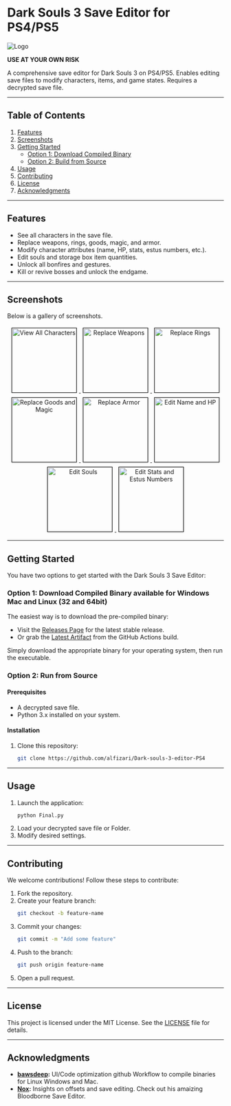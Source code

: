 
# Dark Souls 3 Save Editor for PS4/PS5

![Logo](https://github.com/user-attachments/assets/492ede59-3360-47d5-b006-7a307797785c)

**USE AT YOUR OWN RISK**

A comprehensive save editor for Dark Souls 3 on PS4/PS5. Enables editing save files to modify characters, items, and game states. Requires a decrypted save file.

---

## Table of Contents
1. [Features](#features)
2. [Screenshots](#screenshots)
3. [Getting Started](#getting-started)
   - [Option 1: Download Compiled Binary](#option-1-download-compiled-binary)
   - [Option 2: Build from Source](#option-2-build-from-source)
4. [Usage](#usage)
5. [Contributing](#contributing)
6. [License](#license)
7. [Acknowledgments](#acknowledgments)

---

## Features

- See all characters in the save file.
- Replace weapons, rings, goods, magic, and armor.
- Modify character attributes (name, HP, stats, estus numbers, etc.).
- Edit souls and storage box item quantities.
- Unlock all bonfires and gestures.
- Kill or revive bosses and unlock the endgame.

---

## Screenshots

Below is a gallery of screenshots.

<div align="center"> <a href="https://github.com/user-attachments/assets/26ef2100-fe74-4efc-befb-bd698f051566"> <img src="https://github.com/user-attachments/assets/26ef2100-fe74-4efc-befb-bd698f051566" alt="View All Characters" width="150" style="border: 1px solid black; margin: 5px;"> </a> <a href="https://github.com/user-attachments/assets/db5096c5-3e4e-4761-bd9f-8fe3f2312fba"> <img src="https://github.com/user-attachments/assets/db5096c5-3e4e-4761-bd9f-8fe3f2312fba" alt="Replace Weapons" width="150" style="border: 1px solid black; margin: 5px;"> </a> <a href="https://github.com/user-attachments/assets/1ac3a745-f6e7-49b2-a761-61fab72633b0"> <img src="https://github.com/user-attachments/assets/1ac3a745-f6e7-49b2-a761-61fab72633b0" alt="Replace Rings" width="150" style="border: 1px solid black; margin: 5px;"> </a> <a href="https://github.com/user-attachments/assets/25e7c71b-490f-4b13-b1c2-85acb430e258"> <img src="https://github.com/user-attachments/assets/25e7c71b-490f-4b13-b1c2-85acb430e258" alt="Replace Goods and Magic" width="150" style="border: 1px solid black; margin: 5px;"> </a> <a href="https://github.com/user-attachments/assets/cf61b444-e5bd-4fd7-9459-20565557fede"> <img src="https://github.com/user-attachments/assets/cf61b444-e5bd-4fd7-9459-20565557fede" alt="Replace Armor" width="150" style="border: 1px solid black; margin: 5px;"> </a> <a href="https://github.com/user-attachments/assets/b9d32b07-0a05-4c46-b169-545d9ff392a1"> <img src="https://github.com/user-attachments/assets/b9d32b07-0a05-4c46-b169-545d9ff392a1" alt="Edit Name and HP" width="150" style="border: 1px solid black; margin: 5px;"> </a> <a href="https://github.com/user-attachments/assets/b03a3b80-3d32-47b3-a18d-526205712d90"> <img src="https://github.com/user-attachments/assets/b03a3b80-3d32-47b3-a18d-526205712d90" alt="Edit Souls" width="150" style="border: 1px solid black; margin: 5px;"> </a> <a href="https://github.com/user-attachments/assets/179e28e7-6f7a-4f4e-bfc8-d20623ad72e3"> <img src="https://github.com/user-attachments/assets/179e28e7-6f7a-4f4e-bfc8-d20623ad72e3" alt="Edit Stats and Estus Numbers" width="150" style="border: 1px solid black; margin: 5px;"> </a> </div>

---

## Getting Started

You have two options to get started with the Dark Souls 3 Save Editor:

### Option 1: Download Compiled Binary available for Windows Mac and Linux (32 and 64bit)
The easiest way is to download the pre-compiled binary:
- Visit the [Releases Page](https://github.com/alfizari/ds3-save-editor/releases/latest) for the latest stable release.
- Or grab the [Latest Artifact](https://github.com/alfizari/ds3-save-editor/actions/workflows/main.yml) from the GitHub Actions build.

Simply download the appropriate binary for your operating system, then run the executable.

### Option 2: Run from Source

#### Prerequisites
- A decrypted save file.
- Python 3.x installed on your system.

#### Installation
1. Clone this repository:
   ```bash
   git clone https://github.com/alfizari/Dark-souls-3-editor-PS4
   ```
---

## Usage

1. Launch the application:
   ```bash
   python Final.py
   ```
2. Load your decrypted save file or Folder.
3. Modify desired settings.

---

## Contributing

We welcome contributions! Follow these steps to contribute:

1. Fork the repository.
2. Create your feature branch:
   ```bash
   git checkout -b feature-name
   ```
3. Commit your changes:
   ```bash
   git commit -m "Add some feature"
   ```
4. Push to the branch:
   ```bash
   git push origin feature-name
   ```
5. Open a pull request.

---

## License

This project is licensed under the MIT License. See the [LICENSE](LICENSE) file for details.

---

## Acknowledgments

- **[bawsdeep](https://github.com/bawsdeep):** UI/Code optimization github Workflow to compile binaries for Linux Windows and Mac.
- **[Nox](https://github.com/Noxde/Bloodborne-save-editor):** Insights on offsets and save editing. Check out his amaizing Bloodborne Save Editor.

